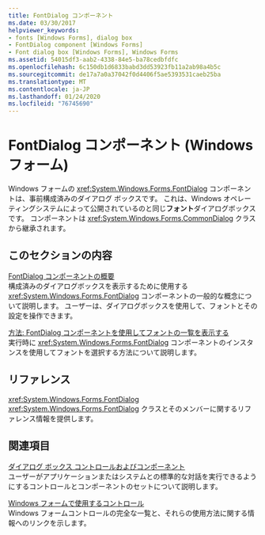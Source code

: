 ```yaml
---
title: FontDialog コンポーネント
ms.date: 03/30/2017
helpviewer_keywords:
- fonts [Windows Forms], dialog box
- FontDialog component [Windows Forms]
- Font dialog box [Windows Forms], Windows Forms
ms.assetid: 54015df3-aab2-4338-84e5-ba78cedbfdfc
ms.openlocfilehash: 6c150db1d6833babd3dd53923fb11a2ab98a4b5c
ms.sourcegitcommit: de17a7a0a37042f0d4406f5ae5393531caeb25ba
ms.translationtype: MT
ms.contentlocale: ja-JP
ms.lasthandoff: 01/24/2020
ms.locfileid: "76745690"
---
```

# <a name="fontdialog-component-windows-forms"></a>FontDialog コンポーネント (Windows フォーム)
Windows フォームの <xref:System.Windows.Forms.FontDialog> コンポーネントは、事前構成済みのダイアログ ボックスです。 これは、Windows オペレーティングシステムによって公開されているのと同じ**フォント**ダイアログボックスです。 コンポーネントは <xref:System.Windows.Forms.CommonDialog> クラスから継承されます。  
  
## <a name="in-this-section"></a>このセクションの内容  
 [FontDialog コンポーネントの概要](fontdialog-component-overview-windows-forms.md)  
 構成済みのダイアログボックスを表示するために使用する <xref:System.Windows.Forms.FontDialog> コンポーネントの一般的な概念について説明します。 ユーザーは、ダイアログボックスを使用して、フォントとその設定を操作できます。  
  
 [方法: FontDialog コンポーネントを使用してフォントの一覧を表示する](how-to-show-a-font-list-with-the-fontdialog-component.md)  
 実行時に <xref:System.Windows.Forms.FontDialog> コンポーネントのインスタンスを使用してフォントを選択する方法について説明します。  
  
## <a name="reference"></a>リファレンス  
 <xref:System.Windows.Forms.FontDialog>  
 <xref:System.Windows.Forms.FontDialog> クラスとそのメンバーに関するリファレンス情報を提供します。  
  
## <a name="related-sections"></a>関連項目  
 [ダイアログ ボックス コントロールおよびコンポーネント](dialog-box-controls-and-components-windows-forms.md)  
 ユーザーがアプリケーションまたはシステムとの標準的な対話を実行できるようにするコントロールとコンポーネントのセットについて説明します。  
  
 [Windows フォームで使用するコントロール](controls-to-use-on-windows-forms.md)  
 Windows フォームコントロールの完全な一覧と、それらの使用方法に関する情報へのリンクを示します。
